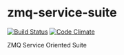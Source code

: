 zmq-service-suite
=================

[![Build Status](https://travis-ci.org/pjanuario/zmq-service-suite.svg?branch=master)](https://travis-ci.org/pjanuario/zmq-service-suite)
[![Code Climate](https://codeclimate.com/github/pjanuario/zmq-service-suite.png)](https://codeclimate.com/github/pjanuario/zmq-service-suite)

ZMQ Service Oriented Suite
